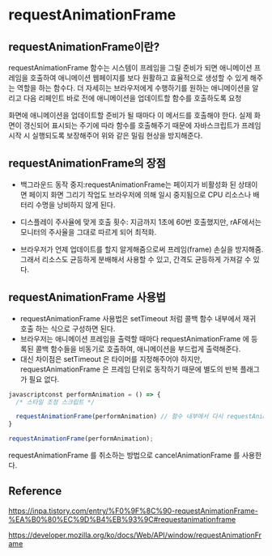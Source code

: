 # requestAnimationFrame

## requestAnimationFrame이란?

requestAnimationFrame 함수는 시스템이 프레임을 그릴 준비가 되면 애니메이션 프레임을 호출하여 애니메이션 웹페이지를 보다 원활하고 효율적으로 생성할 수 있게 해주는 역할을 하는 함수다.
더 자세히는 브라우저에게 수행하기를 원하는 애니메이션을 알리고 다음 리페인트 바로 전에 애니메이션을 업데이트할 함수를 호출하도록 요청

화면에 애니메이션을 업데이트할 준비가 될 때마다 이 메서드를 호출해야 한다.
실제 화면이 갱신되어 표시되는 주기에 따라 함수를 호출해주기 때문에 자바스크립트가 프레임 시작 시 실행되도록 보장해주어 위와 같은 밀림 현상을 방지해준다.

## requestAnimationFrame의 장점

- 백그라운드 동작 중지:requestAnimationFrame는 페이지가 비활성화 된 상태이면 페이지 화면 그리기 작업도 브라우저에 의해 일시 중지됨으로 CPU 리소스나 배터리 수명을 낭비하지 않게 된다.

- 디스플레이 주사율에 맞게 호출 횟수: 지금까지 1초에 60번 호출했지만, rAF에서는 모니터의 주사율을 그대로 따르게 되어 최적화.

- 브라우저가 언제 업데이트를 할지 알게해줌으로써 프레임(frame) 손실을 방지해줌. 그래서 리소스도 균등하게 분배해서 사용할 수 있고, 간격도 균등하게 가져갈 수 있다.

## requestAnimationFrame 사용법

- requestAnimationFrame 사용법은 setTimeout 처럼 콜백 함수 내부에서 재귀 호출 하는 식으로 구성하면 된다.
- 브라우저는 애니메이션 프레임을 출력할 때마다 requestAnimationFrame 에 등록된 콜백 함수들을 비동기로 호출하여, 애니메이션을 부드럽게 출력해준다.
- 대신 차이점은 setTimeout 은 타이머를 지정해주어야 하지만, requestAnimationFrame 은 프레임 단위로 동작하기 때문에 별도의 반복 플래그가 필요 없다.

```ts
javascriptconst performAnimation = () => {
  /* 스타일 조정 스크립트 */

  requestAnimationFrame(performAnimation) // 함수 내부에서 다시 requestAnimationFrame을 호출하여 반복
}

requestAnimationFrame(performAnimation);

```

requestAnimationFrame 를 취소하는 방법으로 cancelAnimationFrame 를 사용한다.

## Reference

https://inpa.tistory.com/entry/%F0%9F%8C%90-requestAnimationFrame-%EA%B0%80%EC%9D%B4%EB%93%9C#requestanimationframe

https://developer.mozilla.org/ko/docs/Web/API/window/requestAnimationFrame
